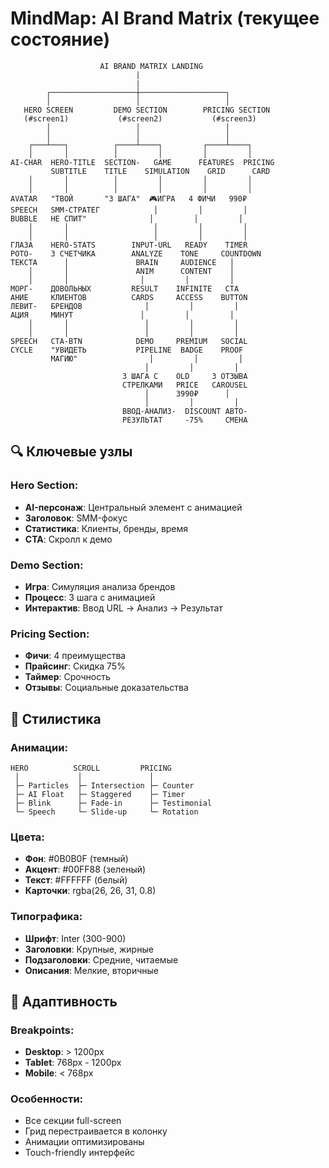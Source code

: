 # MindMap: AI Brand Matrix (текущее состояние)

```
                    AI BRAND MATRIX LANDING
                            |
                            |
        ┌───────────────────┼───────────────────┐
        │                   │                   │
   HERO SCREEN         DEMO SECTION        PRICING SECTION
   (#screen1)           (#screen2)           (#screen3)
        │                   │                   │
        │                   │                   │
    ┌───┴───┐          ┌────┴────┐         ┌────┴────┐
    │       │          │         │         │         │
AI-CHAR  HERO-TITLE  SECTION-   GAME      FEATURES  PRICING
         SUBTITLE    TITLE    SIMULATION    GRID      CARD
    │       │          │         │         │         │
    │       │          │         │         │         │
AVATAR   "ТВОЙ       "3 ШАГА"  🎮ИГРА   4 ФИЧИ   990₽
SPEECH   SMM-СТРАТЕГ            │         │         │
BUBBLE   НЕ СПИТ"              │         │         │
    │       │                   │         │         │
    │       │                   │         │         │
ГЛАЗА    HERO-STATS        INPUT-URL   READY    TIMER
РОТО-    3 СЧЕТЧИКА        ANALYZE    TONE     COUNTDOWN
ТЕКСТА      │               BRAIN     AUDIENCE   │
    │       │               ANIM      CONTENT    │
    │       │                │         │         │
МОРГ-    ДОВОЛЬНЫХ         RESULT    INFINITE   CTA
АНИЕ     КЛИЕНТОВ          CARDS     ACCESS    BUTTON
ЛЕВИТ-   БРЕНДОВ              │         │         │
АЦИЯ     МИНУТ               │         │         │
    │       │                 │         │         │
    │       │                 │         │         │
SPEECH   CTA-BTN            DEMO     PREMIUM   SOCIAL
CYCLE    "УВИДЕТЬ           PIPELINE  BADGE    PROOF
         МАГИЮ"                │         │         │
                              │         │         │
                         3 ШАГА С    OLD     3 ОТЗЫВА
                         СТРЕЛКАМИ   PRICE   CAROUSEL
                              │      3990₽      │
                              │         │         │
                         ВВОД-АНАЛИЗ-  DISCOUNT АВТО-
                         РЕЗУЛЬТАТ     -75%     СМЕНА
```

## 🔍 Ключевые узлы

### Hero Section:
- **AI-персонаж**: Центральный элемент с анимацией
- **Заголовок**: SMM-фокус
- **Статистика**: Клиенты, бренды, время
- **CTA**: Скролл к демо

### Demo Section:
- **Игра**: Симуляция анализа брендов
- **Процесс**: 3 шага с анимацией
- **Интерактив**: Ввод URL → Анализ → Результат

### Pricing Section:
- **Фичи**: 4 преимущества
- **Прайсинг**: Скидка 75%
- **Таймер**: Срочность
- **Отзывы**: Социальные доказательства

## 🎨 Стилистика

### Анимации:
```
HERO          SCROLL         PRICING
 │             │               │
 ├─ Particles  ├─ Intersection ├─ Counter
 ├─ AI Float   ├─ Staggered    ├─ Timer
 ├─ Blink      ├─ Fade-in      ├─ Testimonial
 └─ Speech     └─ Slide-up     └─ Rotation
```

### Цвета:
- **Фон**: #0B0B0F (темный)
- **Акцент**: #00FF88 (зеленый)
- **Текст**: #FFFFFF (белый)
- **Карточки**: rgba(26, 26, 31, 0.8)

### Типографика:
- **Шрифт**: Inter (300-900)
- **Заголовки**: Крупные, жирные
- **Подзаголовки**: Средние, читаемые
- **Описания**: Мелкие, вторичные

## 📱 Адаптивность

### Breakpoints:
- **Desktop**: > 1200px
- **Tablet**: 768px - 1200px  
- **Mobile**: < 768px

### Особенности:
- Все секции full-screen
- Грид перестраивается в колонку
- Анимации оптимизированы
- Touch-friendly интерфейс 